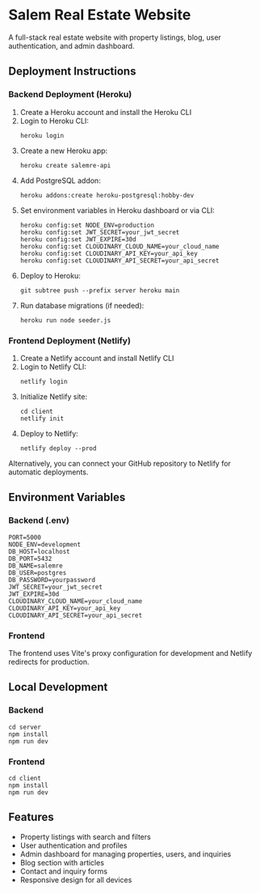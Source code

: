 # Salem Real Estate Website

A full-stack real estate website with property listings, blog, user authentication, and admin dashboard.

## Deployment Instructions

### Backend Deployment (Heroku)

1. Create a Heroku account and install the Heroku CLI
2. Login to Heroku CLI:
   ```
   heroku login
   ```
3. Create a new Heroku app:
   ```
   heroku create salemre-api
   ```
4. Add PostgreSQL addon:
   ```
   heroku addons:create heroku-postgresql:hobby-dev
   ```
5. Set environment variables in Heroku dashboard or via CLI:
   ```
   heroku config:set NODE_ENV=production
   heroku config:set JWT_SECRET=your_jwt_secret
   heroku config:set JWT_EXPIRE=30d
   heroku config:set CLOUDINARY_CLOUD_NAME=your_cloud_name
   heroku config:set CLOUDINARY_API_KEY=your_api_key
   heroku config:set CLOUDINARY_API_SECRET=your_api_secret
   ```
6. Deploy to Heroku:
   ```
   git subtree push --prefix server heroku main
   ```
7. Run database migrations (if needed):
   ```
   heroku run node seeder.js
   ```

### Frontend Deployment (Netlify)

1. Create a Netlify account and install Netlify CLI
2. Login to Netlify CLI:
   ```
   netlify login
   ```
3. Initialize Netlify site:
   ```
   cd client
   netlify init
   ```
4. Deploy to Netlify:
   ```
   netlify deploy --prod
   ```

Alternatively, you can connect your GitHub repository to Netlify for automatic deployments.

## Environment Variables

### Backend (.env)

```
PORT=5000
NODE_ENV=development
DB_HOST=localhost
DB_PORT=5432
DB_NAME=salemre
DB_USER=postgres
DB_PASSWORD=yourpassword
JWT_SECRET=your_jwt_secret
JWT_EXPIRE=30d
CLOUDINARY_CLOUD_NAME=your_cloud_name
CLOUDINARY_API_KEY=your_api_key
CLOUDINARY_API_SECRET=your_api_secret
```

### Frontend

The frontend uses Vite's proxy configuration for development and Netlify redirects for production.

## Local Development

### Backend

```
cd server
npm install
npm run dev
```

### Frontend

```
cd client
npm install
npm run dev
```

## Features

- Property listings with search and filters
- User authentication and profiles
- Admin dashboard for managing properties, users, and inquiries
- Blog section with articles
- Contact and inquiry forms
- Responsive design for all devices